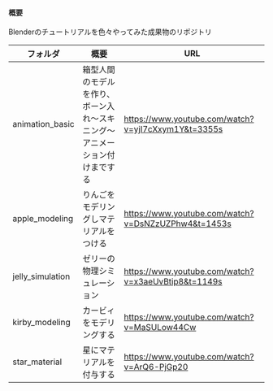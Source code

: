#### 概要

Blenderのチュートリアルを色々やってみた成果物のリポジトリ


| フォルダ | 概要 | URL |
| ---- | ---- | ---- |
| animation_basic | 箱型人間のモデルを作り、ボーン入れ〜スキニング〜アニメーション付けまでする | https://www.youtube.com/watch?v=yjI7cXxym1Y&t=3355s |
| apple_modeling | りんごをモデリングしマテリアルをつける | https://www.youtube.com/watch?v=DsNZzUZPhw4&t=1453s |
| jelly_simulation | ゼリーの物理シミュレーション | https://www.youtube.com/watch?v=x3aeUvBtip8&t=1149s |
| kirby_modeling | カービィをモデリングする | https://www.youtube.com/watch?v=MaSULow44Cw |
| star_material | 星にマテリアルを付与する | https://www.youtube.com/watch?v=ArQ6-PjGp20 |
